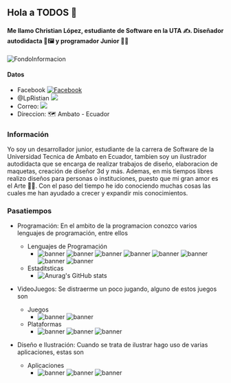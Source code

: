 ## Hola a TODOS 👋
#### Me llamo Christian López, estudiante de Software en la UTA ✍️. Diseñador autodidacta 🎨🖼️ y programador Junior 🧑‍💻

<img src="https://i.pinimg.com/564x/b9/85/84/b98584ab9f36137453a742d696b3d7f8.jpg" class="rounded" alt="FondoInformacion">

#### Datos
- Facebook <a href="https://www.facebook.com/gatito123456789"><img src="https://img.shields.io/badge/Facebook-1877F2?style=for-the-badge&logo=facebook&logoColor=white" alt="Facebook"/></a>
- @LpRistian <a href="https://twitter.com/LpRistian"><img src="https://img.shields.io/badge/Twitter-1DA1F2?style=for-the-badge&logo=twitter&logoColor=white"/></a>
- Correo:  <a href="https://mail.google.com/mail/u/0/?tab=rm&ogbl#inbox"><img src="https://img.shields.io/badge/Gmail-D14836?style=for-the-badge&logo=gmail&logoColor=white"/></a>
- Direccion: 🗺️ Ambato - Ecuador 
### Información
Yo soy un desarrollador junior, estudiante de la carrera de Software de la Universidad Tecnica de Ambato en Ecuador, tambien soy un ilustrador autodidacta que se encarga de realizar trabajos de diseño, elaboracion de maquetas, creación de diseñor 3d y más. Ademas, en mis tiempos libres realizo diseños para personas o instituciones, puesto que mi gran amor es el Arte 🧑‍🎨.
Con el paso del tiempo he ido conociendo muchas cosas las cuales me han ayudado a crecer y expandir mis conocimientos.
### Pasatiempos
- Programación: 
En el ambito de la programacion conozco varios lenguajes de programación, entre ellos
   - Lenguajes de Programación
      - ![banner](https://img.shields.io/badge/MySQL-005C84?style=for-the-badge&logo=mysql&logoColor=white)
         ![banner](https://img.shields.io/badge/PostgreSQL-316192?style=for-the-badge&logo=postgresql&logoColor=white)
         ![banner](https://img.shields.io/badge/JSS-F7DF1E?style=for-the-badge&logo=JSS&logoColor=white)
         ![banner](https://img.shields.io/badge/C%2B%2B-00599C?style=for-the-badge&logo=c%2B%2B&logoColor=white)
         ![banner](https://img.shields.io/badge/CSS3-1572B6?style=for-the-badge&logo=css3&logoColor=white)
         ![banner](https://img.shields.io/badge/HTML5-E34F26?style=for-the-badge&logo=html5&logoColor=white)
         ![banner](https://img.shields.io/badge/JavaScript-323330?style=for-the-badge&logo=javascript&logoColor=F7DF1E)
         ![banner](https://img.shields.io/badge/PHP-777BB4?style=for-the-badge&logo=php&logoColor=white)
   - Estaditsticas
      - ![Anurag's GitHub stats](https://github-readme-stats.vercel.app/api?username=ChrisitanLP&show_icons=true)
   
- VideoJuegos: 
Se distraerme un poco jugando, alguno de estos juegos son
   - Juegos
      - ![banner](https://img.shields.io/badge/Counter_Strike-000000?style=for-the-badge&logo=counter-strike&logoColor=white)
      ![banner](https://img.shields.io/badge/Valorant-fa4454?style=for-the-badge&logo=valorant&logoColor=white)
   - Plataformas
      - ![banner](https://img.shields.io/badge/Steam-000000?style=for-the-badge&logo=steam&logoColor=white)
      ![banner](https://img.shields.io/badge/PlayStation-003791?style=for-the-badge&logo=playstation&logoColor=white)
      ![banner](https://img.shields.io/badge/Epic%20Games-313131?style=for-the-badge&logo=Epic%20Games&logoColor=white)
- Diseño e Ilustración: 
Cuando se trata de ilustrar hago uso de varias aplicaciones, estas son
   - Aplicaciones
      - ![banner](https://img.shields.io/badge/blender-%23F5792A.svg?style=for-the-badge&logo=blender&logoColor=white)
      ![banner](https://img.shields.io/badge/gimp-5C5543?style=for-the-badge&logo=gimp&logoColor=white)
      ![banner](https://img.shields.io/badge/Krita-203759?style=for-the-badge&logo=krita&logoColor=EEF37B)
<!-- 
**ChrisitanLP/ChrisitanLP** is a ✨ _special_ ✨ repository because its `README.md` (this file) appears on your GitHub profile.

Here are some ideas to get you started:

- 🔭 I’m currently working on ...
- 🌱 I’m currently learning ...
- 👯 I’m looking to collaborate on ...
- 🤔 I’m looking for help with ...
- 💬 Ask me about ...
- 📫 How to reach me: ...
- 😄 Pronouns: ...
- ⚡ Fun fact: ...
-->

